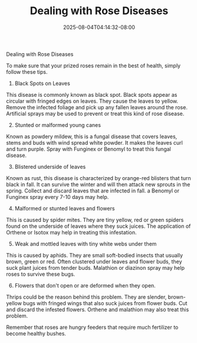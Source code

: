 ﻿---
title: "Dealing with Rose Diseases"
date: 2025-08-04T04:14:32-08:00
description: "Gardening Tips for Web Success"
featured_image: "/images/Gardening.jpg"
tags: ["Gardening"]
---

Dealing with Rose Diseases

To make sure that your prized roses remain in the best of health, simply follow these tips.

1. Black Spots on Leaves

This disease is commonly known as black spot. Black spots appear as circular with fringed edges on leaves. They cause the leaves to yellow. Remove the infected foliage and pick up any fallen leaves around the rose. Artificial sprays may be used to prevent or treat this kind of rose disease.

2. Stunted or malformed young canes

Known as powdery mildew, this is a fungal disease that covers leaves, stems and buds with wind spread white powder. It makes the leaves curl and turn purple. Spray with Funginex or Benomyl to treat this fungal disease. 

3. Blistered underside of leaves

Known as rust, this disease is characterized by orange-red blisters that turn black in fall. It can survive the winter and will then attack new sprouts in the spring. Collect and discard leaves that are infected in fall. a Benomyl or Funginex spray every 7-10 days may help.

4. Malformed or stunted leaves and flowers 

This is caused by spider mites. They are tiny yellow, red or green spiders found on the underside of leaves where they suck juices. The application of Orthene or Isotox may help in treating this infestation.

5. Weak and mottled leaves with tiny white webs under them

This is caused by aphids. They are small soft-bodied insects that usually brown, green or red. Often clustered under leaves and flower buds, they suck plant juices from tender buds. Malathion or diazinon spray may help roses to survive these bugs.

6. Flowers that don't open or are deformed when they open. 

Thrips could be the reason behind this problem. They are slender, brown-yellow bugs with fringed wings that also suck juices from flower buds. Cut and discard the infested flowers. Orthene and malathion may also treat this problem.

Remember that roses are hungry feeders that require much fertilizer to become healthy bushes.

